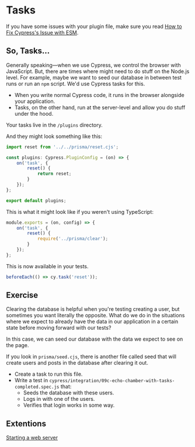 # Tasks

If you have some issues with your plugin file, make sure you read [How to Fix Cypress's Issue with ESM](How%20to%20Fix%20Cypress's%20Issue%20with%20ESM.md).

## So, Tasks…

Generally speaking—when we use Cypress, we control the browser with JavaScript. But, there are times where might need to do stuff on the Node.js level. For example, maybe we want to seed our database in between test runs or run an `npm` script. We'd use Cypress tasks for this.

- When you write normal Cypress code, it runs in the browser alongside your application.
- Tasks, on the other hand, run at the server-level and allow you do stuff under the hood.

Your tasks live in the `/plugins` directory.

And they might look something like this:

```ts
import reset from '../../prisma/reset.cjs';

const plugins: Cypress.PluginConfig = (on) => {
	on('task', {
		reset() {
			return reset;
		}
	});
};

export default plugins;
```

This is what it might look like if you weren't using TypeScript:

```js
module.exports = (on, config) => {
	on('task', {
		reset() {
			require('../prisma/clear');
		}
	});
};
```

This is now available in your tests.

```js
beforeEach(() => cy.task('reset'));
```

## Exercise

Clearing the database is helpful when you're testing creating a user, but sometimes you want literally the opposite. What do we do in the situations where we expect to already have the data in our application in a certain state before moving forward with our tests?

In this case, we can seed our database with the data we expect to see on the page.

If you look in `prisma/seed.cjs`, there is another file called seed that will create users and posts in the database after clearing it out.

- Create a task to run this file.
- Write a test in `cypress/integration/09c-echo-chamber-with-tasks-completed.spec.js` that:
  - Seeds the database with these users.
  - Logs in with one of the users.
  - Verifies that login works in some way.

## Extentions

[Starting a web server](https://docs.cypress.io/guides/references/best-practices#Web-Servers)
